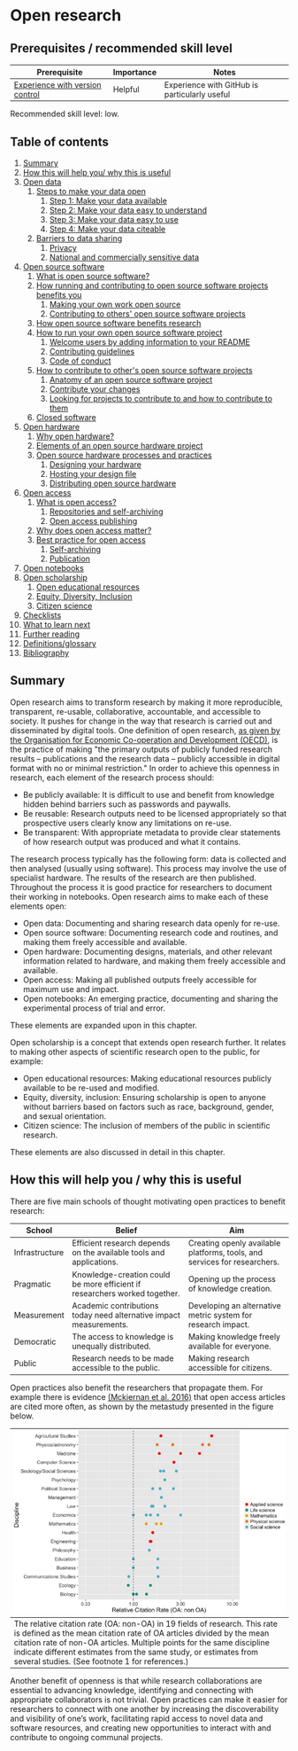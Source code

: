 # Open research

## Prerequisites / recommended skill level

| Prerequisite | Importance | Notes |
| -------------|----------|------|
| [Experience with version control](/version_control/version_control) | Helpful | Experience with GitHub is particularly useful |

Recommended skill level: low.

## Table of contents

1. [Summary](#summary)
2. [How this will help you/ why this is useful](#how-this-will-help-you-why-this-is-useful)
3. [Open data](/open_research/01/opendata#open-data)
    1. [Steps to make your data open](/open_research/01/opendata#steps-to-make-your-data-open)
        1. [Step 1: Make your data available](/open_research/01/opendata#step-1-make-your-data-available)
        2. [Step 2: Make your data easy to understand](/open_research/01/opendata#step-2-make-your-data-easy-to-understand)
        3. [Step 3: Make your data easy to use](/open_research/01/opendata#step-3-make-your-data-easy-to-use)
        4. [Step 4: Make your data citeable](/open_research/01/opendata#step-4-make-your-data-citeable)
    2. [Barriers to data sharing](/open_research/01/opendata#barriers-to-data-sharing)
        1. [Privacy](/open_research/01/opendata#privacy)
        2. [National and commercially sensitive data](/open_research/01/opendata#national-and-commercially-sensitive-data)
4. [Open source software](/open_research/02/opensourcesoftware#open-source-software)
    1. [What is open source software?](/open_research/02/opensourcesoftware.html#what-is-open-source-software)
    2. [How running and contributing to open source software projects benefits you](/open_research/02/opensourcesoftware.html#how-running-and-contributing-to-open-source-software-projects-benefits-you)
        1. [Making your own work open source](/open_research/02/opensourcesoftware.html#making-your-own-work-open-source)
        2. [Contributing to others' open source software projects](/open_research/02/opensourcesoftware.html#contributing-to-others-open-source-software-projects)
    3. [How open source software benefits research](/open_research/02/opensourcesoftware.html#how-open-source-software-benefits-research)
    4. [How to run your own open source software project](/open_research/02/opensourcesoftware.html#how-to-run-your-own-open-source-software-project)
        1. [Welcome users by adding information to your README](/open_research/02/opensourcesoftware.html#welcome-users-by-adding-information-to-your-readme)
        2. [Contributing guidelines](/open_research/02/opensourcesoftware.html#contributing-guidelines)
        3. [Code of conduct](/open_research/02/opensourcesoftware.html#code-of-conduct)
    5. [How to contribute to other's open source software projects](/open_research/02/opensourcesoftware.html#how-to-contribute-to-others-open-source-software-projects)
        1. [Anatomy of an open source software project](/open_research/02/opensourcesoftware.html#anatomy-of-an-open-source-software-project)
        2. [Contribute your changes](/open_research/02/opensourcesoftware.html#contribute-your-changes)
        3. [Looking for projects to contribute to and how to contribute to them](/open_research/02/opensourcesoftware.html#looking-for-projects-to-contribute-to-and-how-to-contribute-to-them)
    6. [Closed software](/open_research/02/opensourcesoftware.html#closed-software)
5. [Open hardware](/open_research/03/openhardware#open-hardware)
    1. [Why open hardware?](/open_research/03/openhardware#why-open-hardware)
    2. [Elements of an open source hardware project](/open_research/03/openhardware#elements-of-an-open-source-hardware-project)
    3. [Open source hardware processes and practices](/open_research/03/openhardware#open-source-hardware-processes-and-practices)
        1. [Designing your hardware](/open_research/03/openhardware#designing-your-hardware)
        2. [Hosting your design file](/open_research/03/openhardware#hosting-your-design-files)
        3. [Distributing open source hardware](/open_research/03/openhardware#distributing-open-source-hardware)
6. [Open access](/open_research/04/openaccess#open-access)
    1. [What is open access?](/open_research/04/openaccess#what-is-open-access)
        1. [Repositories and self-archiving](/open_research/04/openaccess#repositories-and-self-archiving)
        2. [Open access publishing](/open_research/04/openaccess#open-access-publishing)
    2. [Why does open access matter?](/open_research/04/openaccess#why-does-open-access-matter)
    3. [Best practice for open access](/open_research/04/openaccess#best-practice-for-open-access)
        1. [Self-archiving](/open_research/04/openaccess#self-archiving)
        2. [Publication](/open_research/04/openaccess#publication)
7. [Open notebooks](/open_research/05/opennotebooks#open-notebooks)
8. [Open scholarship](/open_research/06/openscholarship#open-scholarship)
    1. [Open educational resources](/open_research/06/openscholarship#open-educational-resources)
    2. [Equity, Diversity, Inclusion](/open_research/06/openscholarship#equity-diversity-inclusion)
    3. [Citizen science](/open_research/06/openscholarship#citizen-science)
9. [Checklists](/open_research/07/resources#checklists)
10. [What to learn next](/open_research/07/resources#what-to-learn-next)
11. [Further reading](/open_research/07/resources#further-reading)
12. [Definitions/glossary](/open_research/07/resources#definitionsglossary)
13. [Bibliography](/open_research/07/resources#bibliography)

## Summary

Open research aims to transform research by making it more reproducible, transparent, re-usable, collaborative, accountable, and accessible to society. It pushes for change in the way that research is carried out and disseminated by digital tools. One definition of open research, [as given by the Organisation for Economic Co-operation and Development (OECD)](https://www.fct.pt/dsi/docs/Making_Open_Science_a_Reality.pdf "Making Open Science a Reality, OECD Science, Technology and Industry Policy Papers No. 25"), is the practice of making "the primary outputs of publicly funded research results – publications and the research data – publicly accessible in digital format with no or minimal restriction." In order to achieve this openness in research, each element of the research process should:

- Be publicly available: It is difficult to use and benefit from knowledge hidden behind barriers such as passwords and paywalls.
- Be reusable: Research outputs need to be licensed appropriately so that prospective users clearly know any limitations on re-use.
- Be transparent: With appropriate metadata to provide clear statements of how research output was produced and what it contains.

The research process typically has the following form: data is collected and then analysed (usually using software). This process may involve the use of specialist hardware. The results of the research are then published. Throughout the process it is good practice for researchers to document their working in notebooks. Open research aims to make each of these elements open:

- Open data: Documenting and sharing research data openly for re-use.
- Open source software: Documenting research code and routines, and making them freely accessible and available.
- Open hardware: Documenting designs, materials, and other relevant information related to hardware, and making them freely accessible and available.
- Open access: Making all published outputs freely accessible for maximum use and impact.
- Open notebooks: An emerging practice, documenting and sharing the experimental process of trial and error.

These elements are expanded upon in this chapter.

Open scholarship is a concept that extends open research further. It relates to making other aspects of scientific research open to the public, for example:

- Open educational resources: Making educational resources publicly available to be re-used and modified.
- Equity, diversity, inclusion: Ensuring scholarship is open to anyone without barriers based on factors such as race, background, gender, and sexual orientation.
- Citizen science: The inclusion of members of the public in scientific research.

These elements are also discussed in detail in this chapter.

## How this will help you / why this is useful

There are five main schools of thought motivating open practices to benefit research:

| School                     | Belief               | Aim                                               |
| -------------------------- | -------------------- | ------------------------------------------------- |
| Infrastructure | Efficient research depends on the available tools and applications. | Creating openly available platforms, tools, and services for researchers. |
| Pragmatic | Knowledge-creation could be more efficient if researchers worked together. | Opening up the process of knowledge creation. |
| Measurement | Academic contributions today need alternative impact measurements. | Developing an alternative metric system for research impact. |
| Democratic | The access to knowledge is unequally distributed. | Making knowledge freely available for everyone. |
| Public | Research needs to be made accessible to the public. | Making research accessible for citizens. |

Open practices also benefit the researchers that propagate them. For example there is evidence [(Mckiernan et al. 2016)](https://elifesciences.org/articles/16800) that open access articles are cited more often, as shown by the metastudy presented in the figure below.

| ![open_access_citatations](../figures/open_access_citatations.jpg) |
| -----------------------------------------------------|
| The relative citation rate (OA: non-OA) in 19 fields of research. This rate is defined as the mean citation rate of OA articles divided by the mean citation rate of non-OA articles. Multiple points for the same discipline indicate different estimates from the same study, or estimates from several studies. (See footnote 1 for references.) |

Another benefit of openness is that while research collaborations are essential to advancing knowledge, identifying and connecting with appropriate collaborators is not trivial. Open practices can make it easier for researchers to connect with one another by increasing the discoverability and visibility of one’s work, facilitating rapid access to novel data and software resources, and creating new opportunities to interact with and contribute to ongoing communal projects.
